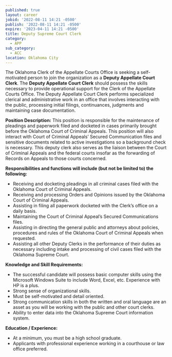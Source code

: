```yaml
---
published: true
layout: career
jobid: '2022-08-11 14:21 -0500'
publish: '2022-08-11 14:21 -0500'
expire: '2023-04-11 14:21 -0500'
title: Deputy Supreme Court Clerk
category:
  - APP
sub_category:
  - ACC
location: Oklahoma City
---
```

The Oklahoma Clerk of the Appellate Courts Office is seeking a self-motivated person
to join the organization as a **Deputy Appellate Court Clerk**. The **Deputy Appellate
Court Clerk** should possess the skills necessary to provide operational support for the
Clerk of the Appellate Courts Office. The Deputy Appellate Court Clerk performs
specialized clerical and administrative work in an office that involves interacting with
the public, processing initial filings, continuances, judgments and maintaining case
documentation.

**Position Description:** This position is responsible for the maintenance of pleadings and
paperwork filed and docketed in cases primarily brought before the Oklahoma Court of
Criminal Appeals. This position will also interact with Court of Criminal Appeals’
Secured Communication files and sensitive documents related to active investigations
so a background check is necessary. This deputy clerk also serves as the liaison between
the Court of Criminal Appeals and the federal courts insofar as the forwarding of
Records on Appeals to those courts concerned.

**Responsibilities and functions will include (but not be limited to) the following:**
- Receiving and docketing pleadings in all criminal cases filed with the Oklahoma
Court of Criminal Appeals.
- Receiving and processing Orders and Opinions issued by the Oklahoma Court of
Criminal Appeals.
- Assisting in filing all paperwork docketed with the Clerk’s office on a daily basis.
- Maintaining the Court of Criminal Appeal’s Secured Communications files.
- Assisting in directing the general public and attorneys about policies, procedures
and rules of the Oklahoma Court of Criminal Appeals when requested.
- Assisting all other Deputy Clerks in the performance of their duties as necessary
including intake and processing of civil cases filed with the Oklahoma Supreme
Court.

**Knowledge and Skill Requirements:**
- The successful candidate will possess basic computer skills using the Microsoft
Windows Suite to include Word, Excel, etc. Experience with HP is a plus.
- Strong sense of organizational skills.
- Must be self-motivated and detail oriented.
- Strong communication skills in both the written and oral language are an asset
as you will be working with the public and other court clerks.
- Ability to enter data into the Oklahoma Supreme Court information system.

**Education / Experience:**
- At a minimum, you must be a high school graduate.
- Applicants with professional experience working in a courthouse or law office
preferred.
